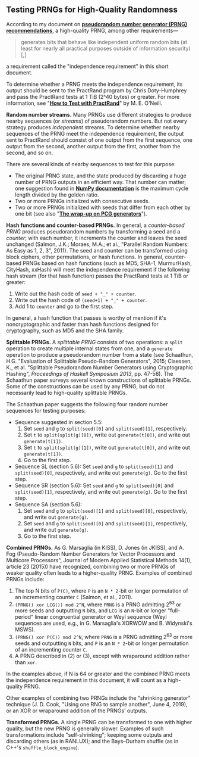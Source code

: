 <a id=Testing_PRNGs_for_High_Quality_Randomness></a>
## Testing PRNGs for High-Quality Randomness

According to my document on [**pseudorandom number generator (PRNG) recommendations**](https://peteroupc.github.io/random.html), a high-quality PRNG, among other requirements&mdash;

> generates bits that behave like independent uniform random bits (at least for nearly all practical purposes outside of information security)[,]

a requirement called the "independence requirement" in this short document.

To determine whether a PRNG meets the independence requirement, its output should be sent to the PractRand program by Chris Doty-Humphrey and pass the PractRand tests at 1 TiB (2^40 bytes) or greater.  For more information, see "[**How to Test with PractRand**](http://www.pcg-random.org/posts/how-to-test-with-practrand.html)" by M. E. O'Neill.

**Random number streams.** Many PRNGs use different strategies to produce nearby sequences (or _streams_) of pseudorandom numbers.  But not every strategy produces _independent_ streams.  To determine whether nearby sequences of the PRNG meet the independence requirement, the output sent to PractRand should consist of one output from the first sequence, one output from the second, another output from the first, another from the second, and so on.

There are several kinds of nearby sequences to test for this purpose:

- The original PRNG state, and the state produced by discarding a huge number of PRNG outputs in an efficient way.  That number can matter; one suggestion found in [**NumPy documentation**](https://docs.scipy.org/doc/numpy/reference/random/parallel.html) is the maximum cycle length divided by the golden ratio.
- Two or more PRNGs initialized with consecutive seeds.
- Two or more PRNGs initialized with seeds that differ from each other by one bit (see also "[**The wrap-up on PCG generators**](http://pcg.di.unimi.it/pcg.php#flaws)").

**Hash functions and counter-based PRNGs.** In general, a _counter-based PRNG_ produces pseudorandom numbers by transforming a seed and a _counter_; with each number, it increments the counter and leaves the seed unchanged (Salmon, J.K.; Moraes, M.A.; et al., "Parallel Random Numbers: As Easy as 1, 2, 3", 2011).  The seed and counter can be transformed using block ciphers, other permutations, or hash functions.  In general, counter-based PRNGs based on hash functions (such as MD5, SHA-1, MurmurHash, CityHash, xxHash) will meet the independence requirement if the following hash stream (for that hash function) passes the PractRand tests at 1 TiB or greater:

1. Write out the hash code of `seed + "_" + counter`.
2. Write out the hash code of `(seed+1) + "_" + counter`.
3. Add 1 to `counter` and go to the first step.

In general, a hash function that passes is worthy of mention if it's noncryptographic and faster than hash functions designed for cryptography, such as MD5 and the SHA family.

**Splittable PRNGs.** A _splittable PRNG_ consists of two operations: a `split` operation to create multiple internal states from one, and a `generate` operation to produce a pseudorandom number from a state (see Schaathun, H.G. "Evaluation of Splittable Pseudo-Random Generators", 2015; Claessen, K., et al. "Splittable Pseudorandom Number Generators using Cryptographic Hashing", _Proceedings of Haskell Symposium 2013_, pp. 47-58).  The Schaathun paper surveys several known constructions of splittable PRNGs.  Some of the constructions can be used by any PRNG, but do not necessarily lead to high-quality splittable PRNGs.

The Schaathun paper suggests the following four random number sequences for testing purposes:

- Sequence suggested in section 5.5:
    1. Set `seed` and `g` to `split(seed)[0]` and `split(seed)[1]`, respectively.
    2. Set `t` to `split(split(g)[0])`, write out `generate(t[0])`, and write out `generate(t[1])`.
    3. Set `t` to `split(split(g)[1])`, write out `generate(t[0])`, and write out `generate(t[1])`.
    4. Go to the first step.
- Sequence SL (section 5.6): Set `seed` and `g` to `split(seed)[1]` and `split(seed)[0]`, respectively, and write out `generate(g)`. Go to the first step.
- Sequence SR (section 5.6): Set `seed` and `g` to `split(seed)[0]` and `split(seed)[1]`, respectively, and write out `generate(g)`. Go to the first step.
- Sequence SA (section 5.6):
    1. Set `seed` and `g` to `split(seed)[1]` and `split(seed)[0]`, respectively, and write out `generate(g)`.
    2. Set `seed` and `g` to `split(seed)[0]` and `split(seed)[1]`, respectively, and write out `generate(g)`.
    3. Go to the first step.

**Combined PRNGs.** As G. Marsaglia (in KISS), D. Jones (in JKISS), and A. Fog (Pseudo-Random Number Generators for Vector Processors and Multicore Processors", Journal of Modern Applied Statistical Methods 14(1), article 23 (2015)) have recognized, combining two or more PRNGs of weaker quality often leads to a higher-quality PRNG.  Examples of combined PRNGs include:

1. The top N bits of `P(C)`, where `P` is an `N * 2`-bit or longer permutation of an incrementing counter `C` (Salmon, et al., 2011).
2. `(PRNG() xor LCG()) mod 2^N`, where `PRNG` is a PRNG admitting 2<sup>63</sup> or more seeds and outputting `N` bits, and `LCG` is an `N`-bit or longer "full-period" linear congruential generator or Weyl sequence (Weyl sequences are used, e.g., in G. Marsaglia's XORWOW and B. Widynski's MSWS).
3. `(PRNG() xor P(C)) mod 2^N`, where `PRNG` is a PRNG admitting 2<sup>63</sup> or more seeds and outputting `N` bits, and `P` is an `N * 2`-bit or longer permutation of an incrementing counter `C`.
4. A PRNG described in (2) or (3), except with wraparound addition rather than `xor`.

In the examples above, if N is 64 or greater and the combined PRNG meets the independence requirement in this document, it will count as a high-quality PRNG.

Other examples of combining two PRNGs include the "shrinking generator" technique (J. D. Cook, "Using one RNG to sample another", June 4, 2019), or an XOR or wraparound addition of the PRNGs' outputs.

**Transformed PRNGs.** A single PRNG can be transformed to one with higher quality, but the new PRNG is generally slower.  Examples of such transformations include "self-shrinking"; keeping some outputs and discarding others (as in RANLUX); and the Bays&ndash;Durham shuffle (as in C++'s `shuffle_block_engine`).
